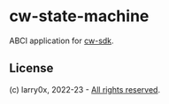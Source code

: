 # cw-state-machine

ABCI application for [cw-sdk](https://github.com/larry0x/cw-sdk).

## License

(c) larry0x, 2022-23 - [All rights reserved](../../LICENSE).
